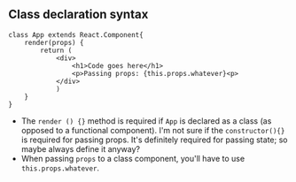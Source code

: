 ## Class declaration syntax

```
class App extends React.Component{
    render(props) {
        return (
            <div>
                <h1>Code goes here</h1>
                <p>Passing props: {this.props.whatever}<p>
            </div>
            )
    }
}
```

* The `render () {}` method is required if `App` is declared as a class (as opposed to a functional component). I'm not sure if the `constructor(){}` is required for passing props. It's definitely required for passing state; so maybe always define it anyway?
* When passing `props` to a class component, you'll have to use `this.props.whatever`.
